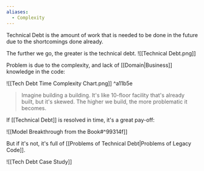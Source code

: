 ```yaml
---
aliases:
  - Complexity
---
```

Technical Debt is the amount of work that is needed to be done in the future due to the shortcomings done already.

The further we go, the greater is the technical debt.
![[Technical Debt.png]]

Problem is due to the complexity, and lack of [[Domain|Business]] knowledge in the code:

![[Tech Debt Time Complexity Chart.png]] ^a11b5e

> Imagine building a building. It's like 10-floor facility that's already built, but it's skewed. The higher we build, the more problematic it becomes.

If [[Technical Debt]] is resolved in time, it's a great pay-off:

![[Model Breakthrough from the Book#^99314f]]

But if it's not, it's full of [[Problems of Technical Debt|Problems of Legacy Code]].

![[Tech Debt Case Study]]

